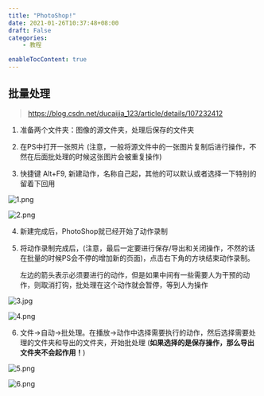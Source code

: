 ```yaml
---
title: "PhotoShop!"
date: 2021-01-26T10:37:48+08:00
draft: False
categories:
    - 教程

enableTocContent: true
---
```


## 批量处理

> <https://blog.csdn.net/ducaijia_123/article/details/107232412>

1. 准备两个文件夹：图像的源文件夹，处理后保存的文件夹


2. 在PS中打开一张照片 (注意，一般将源文件中的一张图片复制后进行操作，不然在后面批处理的时候这张图片会被重复操作)


3. 快捷键 Alt+F9, 新建动作，名称自己起，其他的可以默认或者选择一下特别的留着下回用

![1.png](https://s2.loli.net/2021/12/25/VYpN3tgjbkB8MLv.png)

![2.png](https://s2.loli.net/2021/12/25/eLn32IvSV9zPuaW.png)

4. 新建完成后，PhotoShop就已经开始了动作录制

5. 将动作录制完成后，(注意，最后一定要进行保存/导出和关闭操作，不然的话在批量的时候PS会不停的增加新的页面)，点击右下角的方块结束动作录制。

    左边的箭头表示必须要进行的动作，但是如果中间有一些需要人为干预的动作，则取消打钩，批处理在这个动作就会暂停，等到人为操作

![3.jpg](https://s2.loli.net/2021/12/25/SsvJtaOulFqjGLK.jpg)

![4.png](https://s2.loli.net/2021/12/25/tyvGpcmrSoblRhT.png)

6. 文件->自动->批处理。在播放->动作中选择需要执行的动作，然后选择需要处理的文件夹和导出的文件夹，开始批处理 (**如果选择的是保存操作，那么导出文件夹不会起作用！**)

![5.png](https://s2.loli.net/2021/12/25/lUzsBxXbQhydY8t.png)


![6.png](https://s2.loli.net/2021/12/25/xzaVdkFuGKl7jyc.png)



